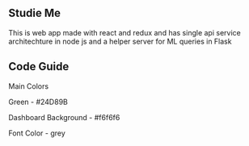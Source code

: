 ## Studie Me
This is web app made with react and redux and has single api service architechture in node js and a helper server for ML queries in Flask

## Code Guide

Main Colors

Green - #24D89B

Dashboard Background - #f6f6f6 

Font Color - grey



